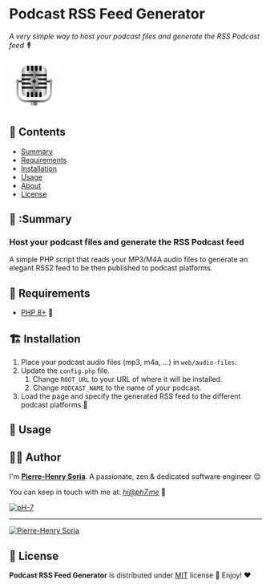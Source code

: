 # Podcast RSS Feed Generator

*A very simple way to host your podcast files and generate the RSS Podcast feed 🎙*

![Simple Podcast Generator](podcast-feed-generator.png)

## :book: Contents

- [Summary](#mag_right-summary)
- [Requirements](#hammer-requirements)
- [Installation](#building_construction-installation)
- [Usage](#thought_balloon-usage)
- [About](#cook-author)
- [License](#page_with_curl-license)

## :mag_right: :Summary

### Host your podcast files and generate the RSS Podcast feed

A simple PHP script that reads your MP3/M4A audio files to generate an elegant RSS2 feed to be then published to podcast
platforms.

## :hammer: Requirements

* [PHP 8+](https://www.php.net/releases/8.0/en.php) 🐘

## :building_construction: Installation

1. Place your podcast audio files (mp3, m4a, ...) in `web/audio-files`.
2. Update the `config.php` file.
   1. Change `ROOT_URL` to your URL of where it will be installed.
   2. Change `PODCAST_NAME` to the name of your podcast.
3. Load the page and specify the generated RSS feed to the different podcast platforms 🚀

## :thought_balloon: Usage

<!-- Add what you need here -->

## :cook: Author

I'm **[Pierre-Henry Soria](https://ph7.me)**. A passionate, zen &amp; dedicated software engineer 😊

You can keep in touch with me at: *hi@ph7.me* 📮

[![pH-7][github-image]](https://github.com/pH-7)

---

[![Pierre-Henry Soria](https://www.gravatar.com/avatar/a210fe61253c43c869d71eaed0e90149?s=200&r=g&d=mp)](https://ph7.me "Pierre-Henry Soria")

## :page_with_curl: License

**Podcast RSS Feed Generator** is distributed under [MIT](https://opensource.org/licenses/MIT) license 🚀 Enjoy! ❤️

<!-- GitHub's Markdown reference links -->

[github-image]: https://img.shields.io/badge/GitHub-100000?style=for-the-badge&logo=github&logoColor=white

<!-- Was generated by README Generator CLI on 2021-12-24 https://github.com/pH-7/github-readme-generator-cli -->
